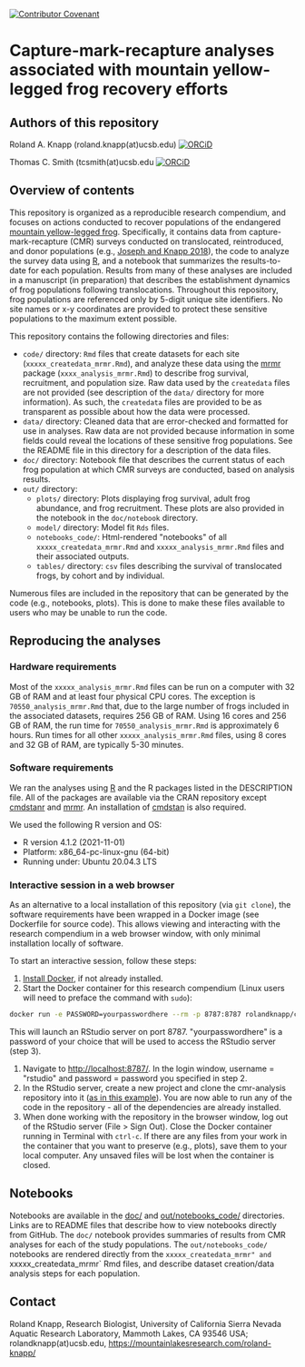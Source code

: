 [![Contributor Covenant](https://img.shields.io/badge/Contributor%20Covenant-2.1-4baaaa.svg)](CODE_OF_CONDUCT.md)

# Capture-mark-recapture analyses associated with mountain yellow-legged frog recovery efforts

## Authors of this repository

Roland A. Knapp (roland.knapp(at)ucsb.edu) [![ORCiD](https://img.shields.io/badge/ORCiD-0000--0002--1954--2745-green.svg)](http://orcid.org/0000-0002-1954-2745)

Thomas C. Smith (tcsmith(at)ucsb.edu [![ORCiD](https://img.shields.io/badge/ORCiD-0000--0001--7908--438X-green.svg)](http://orcid.org/0000-0001-7908-438X)

## Overview of contents

This repository is organized as a reproducible research compendium, and focuses on actions conducted to recover populations of the endangered [mountain yellow-legged frog](https://www.fws.gov/sites/default/files/documents/Mountain-Yellow-Legged-Frog-Conservation-Strategy.pdf).
Specifically, it contains data from capture-mark-recapture (CMR) surveys conducted on translocated, reintroduced, and donor populations (e.g., [Joseph and Knapp 2018](https://doi.org/10.1002/ecs2.2499)), the code to analyze the survey data using [R](https://www.r-project.org/), and a notebook that summarizes the results-to-date for each population.
Results from many of these analyses are included in a manuscript (in preparation) that describes the establishment dynamics of frog populations following translocations.
Throughout this repository, frog populations are referenced only by 5-digit unique site identifiers.
No site names or x-y coordinates are provided to protect these sensitive populations to the maximum extent possible.

This repository contains the following directories and files:

-   `code/` directory: `Rmd` files that create datasets for each site (`xxxxx_createdata_mrmr.Rmd`), and analyze these data using the [mrmr](https://github.com/SNARL1/mrmr) package (`xxxx_analysis_mrmr.Rmd`) to describe frog survival, recruitment, and population size. Raw data used by the `createdata` files are not provided (see description of the `data/` directory for more information). As such, the `createdata` files are provided to be as transparent as possible about how the data were processed.
-   `data/` directory: Cleaned data that are error-checked and formatted for use in analyses. Raw data are not provided because information in some fields could reveal the locations of these sensitive frog populations. See the README file in this directory for a description of the data files.
-   `doc/` directory: Notebook file that describes the current status of each frog population at which CMR surveys are conducted, based on analysis results. 
-   `out/` directory:
    -   `plots/` directory: Plots displaying frog survival, adult frog abundance, and frog recruitment. These plots are also provided in the notebook in the `doc/notebook` directory.
    -   `model/` directory: Model fit `Rds` files.
    -   `notebooks_code/`: Html-rendered "notebooks" of all `xxxxx_createdata_mrmr.Rmd` and `xxxxx_analysis_mrmr.Rmd` files and their associated outputs. 
    -   `tables/` directory: `csv` files describing the survival of translocated frogs, by cohort and by individual.

Numerous files are included in the repository that can be generated by the code (e.g., notebooks, plots).
This is done to make these files available to users who may be unable to run the code.

## Reproducing the analyses

### Hardware requirements

Most of the `xxxxx_analysis_mrmr.Rmd` files can be run on a computer with 32 GB of RAM and at least four physical CPU cores.
The exception is `70550_analysis_mrmr.Rmd` that, due to the large number of frogs included in the associated datasets, requires 256 GB of RAM.
Using 16 cores and 256 GB of RAM, the run time for `70550_analysis_mrmr.Rmd` is approximately 6 hours.
Run times for all other `xxxxx_analysis_mrmr.Rmd` files, using 8 cores and 32 GB of RAM, are typically 5-30 minutes.

### Software requirements

We ran the analyses using [R](https://www.r-project.org/) and the R packages listed in the DESCRIPTION file.
All of the packages are available via the CRAN repository except [cmdstanr](https://mc-stan.org/cmdstanr/#installation) and [mrmr](https://snarl1.github.io/mrmr/index.html).
An installation of [cmdstan](https://mc-stan.org/cmdstanr/#installation) is also required.

We used the following R version and OS:

-   R version 4.1.2 (2021-11-01)
-   Platform: x86_64-pc-linux-gnu (64-bit)
-   Running under: Ubuntu 20.04.3 LTS

### Interactive session in a web browser

As an alternative to a local installation of this repository (via `git clone`), the software requirements have been wrapped in a Docker image (see Dockerfile for source code).
This allows viewing and interacting with the research compendium in a web browser window, with only minimal installation locally of software.

To start an interactive session, follow these steps:

1.  [Install Docker](https://docs.docker.com/get-docker/), if not already installed.  
2.  Start the Docker container for this research compendium (Linux users will need to preface the command with `sudo`):

``` bash
docker run -e PASSWORD=yourpasswordhere --rm -p 8787:8787 rolandknapp/cmr-analysis
```

This will launch an RStudio server on port 8787.
"yourpasswordhere" is a password of your choice that will be used to access the RStudio server (step 3).

1.  Navigate to <http://localhost:8787/>. In the login window, username = "rstudio" and password = password you specified in step 2.
2.  In the RStudio server, create a new project and clone the cmr-analysis repository into it ([as in this example](https://book.cds101.com/using-rstudio-server-to-clone-a-github-repo-as-a-new-project.html)). You are now able to run any of the code in the repository - all of the dependencies are already installed.  
3.  When done working with the repository in the browser window, log out of the RStudio server (File \> Sign Out). Close the Docker container running in Terminal with `ctrl-c`. If there are any files from your work in the container that you want to preserve (e.g., plots), save them to your local computer. Any unsaved files will be lost when the container is closed.

## Notebooks

Notebooks are available in the [doc/](https://github.com/SNARL1/cmr-analysis/tree/main/doc#readme) and [out/notebooks_code/](https://github.com/SNARL1/cmr-analysis/tree/main/out/notebooks_code#readme) directories. Links are to README files that describe how to view notebooks directly from GitHub. The `doc/` notebook provides summaries of results from CMR analyses for each of the study populations. The `out/notebooks_code/` notebooks are rendered directly from the `xxxxx_createdata_mrmr" and `xxxxx_createdata_mrmr` Rmd files, and describe dataset creation/data analysis steps for each population. 

## Contact

Roland Knapp, Research Biologist, University of California Sierra Nevada Aquatic Research Laboratory, Mammoth Lakes, CA 93546 USA; rolandknapp(at)ucsb.edu, <https://mountainlakesresearch.com/roland-knapp/>

